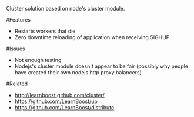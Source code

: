 Cluster solution based on node's cluster module.

#Features

* Restarts workers that die
* Zero downtime reloading of application when receiving SIGHUP

#Issues

* Not enough testing
* Nodejs's cluster module doesn't appear to be fair (possibly why people have created their own nodejs http proxy balancers)

#Related

* http://learnboost.github.com/cluster/
* https://github.com/LearnBoost/up
* https://github.com/LearnBoost/distribute
